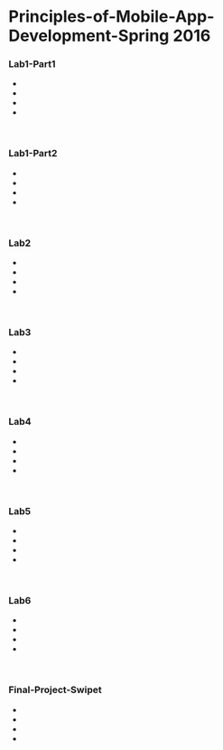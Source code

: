 # Principles-of-Mobile-App-Development-Spring 2016

<h3>Lab1-Part1</h3>
<ul>
<li></li>
<li></li>
<li></li>
<li></li>
</ul>
<br>
<h3>Lab1-Part2</h3>
<ul>
<li></li>
<li></li>
<li></li>
<li></li>
</ul>
<br>
<h3>Lab2</h3>
<ul>
<li></li>
<li></li>
<li></li>
<li></li>
</ul>
<br>
<h3>Lab3</h3>
<ul>
<li></li>
<li></li>
<li></li>
<li></li>
</ul>
<br>
<h3>Lab4</h3>
<ul>
<li></li>
<li></li>
<li></li>
<li></li>
</ul>
<br>
<h3>Lab5</h3>
<ul>
<li></li>
<li></li>
<li></li>
<li></li>
</ul>
<br>
<h3>Lab6</h3>
<ul>
<li></li>
<li></li>
<li></li>
<li></li>
</ul>
<br>
<h3>Final-Project-Swipet</h3>
<ul>
<li></li>
<li></li>
<li></li>
<li></li>
</ul>
